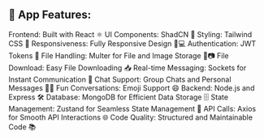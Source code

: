 🚀 App Features:
--------------------------------------------------------------------------------
Frontend: Built with React ⚛️
UI Components: ShadCN 🧩
Styling: Tailwind CSS 🎨
Responsiveness: Fully Responsive Design 📱💻
Authentication: JWT Tokens 🔑
File Handling: Multer for File and Image Storage 📁📷
File Download: Easy File Downloading 📥
Real-time Messaging: Sockets for Instant Communication 💬
Chat Support: Group Chats and Personal Messages 👥💬
Fun Conversations: Emoji Support 😄
Backend: Node.js and Express 🛠️
Database: MongoDB for Efficient Data Storage 🗄️
State Management: Zustand for Seamless State Management 🧠
API Calls: Axios for Smooth API Interactions 🌐
Code Quality: Structured and Maintainable Code 📚
